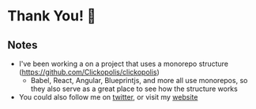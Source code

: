 # Thank You! 💖

## Notes
- I've been working a on a project that uses a monorepo structure (https://github.com/Clickopolis/clickopolis)
  - Babel, React, Angular, Blueprintjs, and more all use monorepos, so they also serve as a great place to see how the structure works
- You could also follow me on [twitter](https://twitter.com/EmmaGRamirez), or visit my [website](http://emmaramirez.me)